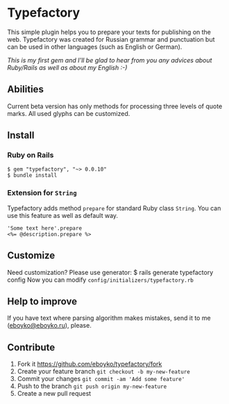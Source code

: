 # Typefactory

This simple plugin helps you to prepare your texts for publishing on the web. Typefactory was created for Russian grammar and punctuation but can be used in other languages (such as English or German).

_This is my first gem and I'll be glad to hear from you any advices about Ruby/Rails as well as about my English :-)_

## Abilities

Current beta version has only methods for processing three levels of quote marks. All used glyphs can be customized.

## Install

### Ruby on Rails

	$ gem "typefactory", "~> 0.0.10"
	$ bundle install
	

### Extension for `String`

Typefactory adds method `prepare` for standard Ruby class `String`. You can use this feature as well as default way.

	'Some text here'.prepare
	<%= @description.prepare %>


## Customize

Need customization? Please use generator:
	$ rails generate typefactory config
Now you can modify `config/initializers/typefactory.rb`

## Help to improve

If you have text where parsing algorithm makes mistakes, send it to me (eboyko@eboyko.ru), please.

## Contribute

1. Fork it https://github.com/eboyko/typefactory/fork
2. Create your feature branch `git checkout -b my-new-feature`
3. Commit your changes `git commit -am 'Add some feature'`
4. Push to the branch `git push origin my-new-feature`
5. Create a new pull request

